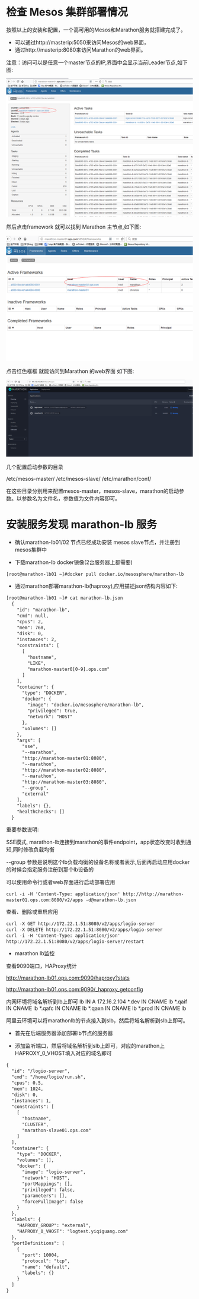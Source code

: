 # 检查 Mesos 集群部署情况

按照以上的安装和配置，一个高可用的Mesos和Marathon服务就搭建完成了。

- 可以通过http://masterip:5050来访问Mesos的web界面，
- 通过http://masterip:8080来访问Marathon的web界面。 

注意：访问可以是任意一个master节点的IP,界面中会显示当前Leader节点,如下图: 

![image](https://github.com/jinyuchen724/marathon-mesos/raw/master/1.4集群检查及应用/mesos-leader.jpg)

然后点击framework 就可以找到 Marathon 主节点,如下图:
 
![image](https://github.com/jinyuchen724/marathon-mesos/raw/master/1.4集群检查及应用/marathon-leader.jpg)

点击红色框框 就能访问到Marathon 的web界面 如下图:

![image](https://github.com/jinyuchen724/marathon-mesos/raw/master/1.4集群检查及应用/marathon-app.jpg)

 几个配置启动参数的目录

/etc/mesos-master/
/etc/mesos-slave/
/etc/marathon/conf/ 

在这些目录分别用来配置mesos-master，mesos-slave，marathon的启动参数。以参数名为文件名，参数值为文件内容即可。 


# 安装服务发现 marathon-lb 服务

- 确认marathon-lb01/02 节点已经成功安装 mesos slave节点，并注册到mesos集群中 

- 下载marathon-lb docker镜像(2台服务器上都需要) 

```
[root@marathon-lb01 ~]#docker pull docker.io/mesosphere/marathon-lb
```

- 通过marathon部署marathon-lb(haproxy),应用描述json结构内容如下: 

```
[root@marathon-lb01 ~]# cat marathon-lb.json
  {
    "id": "marathon-lb",
    "cmd": null,
    "cpus": 2,
    "mem": 768,
    "disk": 0,
    "instances": 2,
    "constraints": [
      [
        "hostname",
        "LIKE",
        "marathon-master0[0-9].ops.com"
      ]
    ],
    "container": {
      "type": "DOCKER",
      "docker": {
        "image": "docker.io/mesosphere/marathon-lb",
        "privileged": true,
        "network": "HOST"
      },
      "volumes": []
    },
    "args": [
      "sse",
      "--marathon",
      "http://marathon-master01:8080",
      "--marathon",
      "http://marathon-master02:8080",
      "--marathon",
      "http://marathon-master03:8080",
      "--group",
      "external"
    ],
    "labels": {},
    "healthChecks": []
  }

```

重要参数说明:

SSE模式, marathon-lb连接到marathon的事件endpoint，app状态改变时收到通知,同时修改负载均衡

--group 参数是说明这个lb负载均衡的设备名称或者表示,后面再启动应用docker的时候会指定服务注册到那个lb设备的 

可以使用命令行或者web界面进行启动部署应用 

```
curl -i -H 'Content-Type: application/json' http://http://marathon-master01.ops.com:8080/v2/apps -d@marathon-lb.json
```

查看、删除或重启应用

```
curl -X GET http://172.22.1.51:8080/v2/apps/logio-server
curl -X DELETE http://172.22.1.51:8080/v2/apps/logio-server
curl -i -H 'Content-Type: application/json' http://172.22.1.51:8080/v2/apps/logio-server/restart
```

- marathon lb监控

查看9090端口，HAProxy统计

http://marathon-lb01.ops.com:9090/haproxy?stats

http://marathon-lb01.ops.com:9090/_haproxy_getconfig

内网环境将域名解析到lb上即可
lb              IN A 172.16.2.104
*.dev           IN CNAME lb
*.qaif          IN CNAME lb
*.qafc          IN CNAME lb
*.qaxn          IN CNAME lb
*.prod          IN CNAME lb

阿里云环境可以将marathonlb的节点接入到slb，然后将域名解析到slb上即可。

- 首先在后端服务器添加部署lb节点的服务器

- 添加监听端口，然后将域名解析到slb上即可，对应的marathon上HAPROXY_0_VHOST填入对应的域名即可

```
{
  "id": "/logio-server",
  "cmd": "/home/logio/run.sh",
  "cpus": 0.5,
  "mem": 1024,
  "disk": 0,
  "instances": 1,
  "constraints": [
    [
      "hostname",
      "CLUSTER",
      "marathon-slave01.ops.com"
    ]
  ],
  "container": {
    "type": "DOCKER",
    "volumes": [],
    "docker": {
      "image": "logio-server",
      "network": "HOST",
      "portMappings": [],
      "privileged": false,
      "parameters": [],
      "forcePullImage": false
    }
  },
  "labels": {
    "HAPROXY_GROUP": "external",
    "HAPROXY_0_VHOST": "logtest.yiqiguang.com"
  },
  "portDefinitions": [
    {
      "port": 10004,
      "protocol": "tcp",
      "name": "default",
      "labels": {}
    }
  ]
}
```


